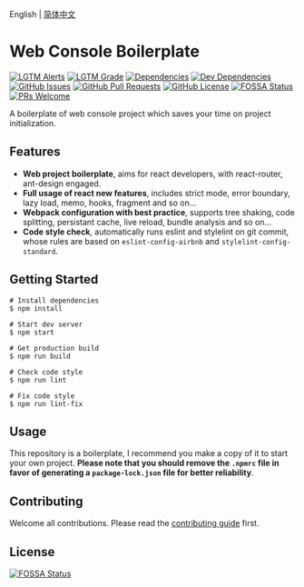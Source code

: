 English | [简体中文](./README_zh-CN.md)

# Web Console Boilerplate

[![LGTM Alerts](https://img.shields.io/lgtm/alerts/github/NicolasSchwarzer/web-console-boilerplate)](https://lgtm.com/projects/g/NicolasSchwarzer/web-console-boilerplate/alerts/) [![LGTM Grade](https://img.shields.io/lgtm/grade/javascript/github/NicolasSchwarzer/web-console-boilerplate)](https://lgtm.com/projects/g/NicolasSchwarzer/web-console-boilerplate/alerts/) [![Dependencies](https://img.shields.io/david/NicolasSchwarzer/web-console-boilerplate)](https://david-dm.org/NicolasSchwarzer/web-console-boilerplate) [![Dev Dependencies](https://img.shields.io/david/dev/NicolasSchwarzer/web-console-boilerplate)](https://david-dm.org/NicolasSchwarzer/web-console-boilerplate?type=dev) [![GitHub Issues](https://img.shields.io/github/issues/NicolasSchwarzer/web-console-boilerplate)](https://github.com/NicolasSchwarzer/web-console-boilerplate/issues) [![GitHub Pull Requests](https://img.shields.io/github/issues-pr/NicolasSchwarzer/web-console-boilerplate)](https://github.com/NicolasSchwarzer/web-console-boilerplate/pulls) [![GitHub License](https://img.shields.io/github/license/NicolasSchwarzer/web-console-boilerplate)](https://github.com/NicolasSchwarzer/web-console-boilerplate/blob/master/LICENSE) [![FOSSA Status](https://app.fossa.io/api/projects/git%2Bgithub.com%2FNicolasSchwarzer%2Fweb-console-boilerplate.svg?type=shield)](https://app.fossa.io/projects/git%2Bgithub.com%2FNicolasSchwarzer%2Fweb-console-boilerplate?ref=badge_shield) [![PRs Welcome](https://img.shields.io/badge/PRs-welcome-brightgreen.svg)](./CONTRIBUTING.md#your-first-pull-request)

A boilerplate of web console project which saves your time on project initialization.

## Features

- **Web project boilerplate**, aims for react developers, with react-router, ant-design engaged.
- **Full usage of react new features**, includes strict mode, error boundary, lazy load, memo, hooks, fragment and so on...
- **Webpack configuration with best practice**, supports tree shaking, code splitting, persistant cache, live reload, bundle analysis and so on...
- **Code style check**, automatically runs eslint and stylelint on git commit, whose rules are based on `eslint-config-airbnb` and `stylelint-config-standard`.

## Getting Started

```shell
# Install dependencies
$ npm install

# Start dev server
$ npm start

# Get production build
$ npm run build

# Check code style
$ npm run lint

# Fix code style
$ npm run lint-fix
```

## Usage

This repository is a boilerplate, I recommend you make a copy of it to start your own project. **Please note that you should remove the `.npmrc` file in favor of generating a `package-lock.json` file for better reliability**.

## Contributing

Welcome all contributions. Please read the [contributing guide](./CONTRIBUTING.md) first.

## License

[![FOSSA Status](https://app.fossa.io/api/projects/git%2Bgithub.com%2FNicolasSchwarzer%2Fweb-console-boilerplate.svg?type=large)](https://app.fossa.io/projects/git%2Bgithub.com%2FNicolasSchwarzer%2Fweb-console-boilerplate?ref=badge_large)
